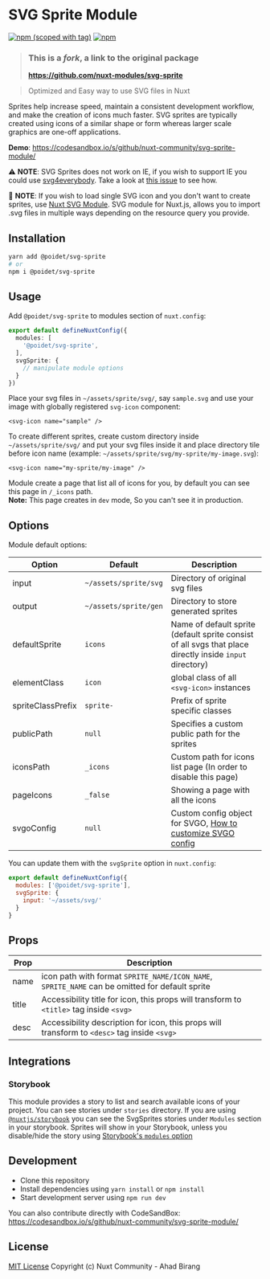 # SVG Sprite Module

[![npm (scoped with tag)](https://img.shields.io/npm/v/@poidet/svg-sprite/latest.svg?style=flat-square)](https://npmjs.com/package/@poidet/svg-sprite)
[![npm](https://img.shields.io/npm/dt/@poidet/svg-sprite.svg?style=flat-square)](https://npmjs.com/package/@poidet/svg-sprite)


> ### This is a _fork_, a link to the original package 
> **https://github.com/nuxt-modules/svg-sprite**

> Optimized and Easy way to use SVG files in Nuxt

Sprites help increase speed, maintain a consistent development workflow, and make the creation of icons much faster. SVG sprites are typically created using icons of a similar shape or form whereas larger scale graphics are one-off applications.

**Demo**: https://codesandbox.io/s/github/nuxt-community/svg-sprite-module/

:warning: **NOTE**: SVG Sprites does not work on IE, if you wish to support IE you could use [svg4everybody](https://github.com/jonathantneal/svg4everybody). Take a look at [this issue](https://github.com/nuxt-community/svg-sprite-module/issues/42#issuecomment-516056532) to see how.

:rainbow: **NOTE**: If you wish to load single SVG icon and you don't want to create sprites, use [Nuxt SVG Module](https://github.com/nuxt-community/svg-module). SVG module for Nuxt.js, allows you to import .svg files in multiple ways depending on the resource query you provide.

## Installation

```bash
yarn add @poidet/svg-sprite
# or
npm i @poidet/svg-sprite
```

## Usage

Add `@poidet/svg-sprite` to modules section of `nuxt.config`:

```ts
export default defineNuxtConfig({
  modules: [
    '@poidet/svg-sprite',
  ],
  svgSprite: {
    // manipulate module options
  }
})
```

Place your svg files in `~/assets/sprite/svg/`, say `sample.svg` and use your image with globally registered `svg-icon` component:

```vue
<svg-icon name="sample" />
```

To create different sprites, create custom directory inside `~/assets/sprite/svg/` and put your svg files inside it and place directory tile before icon name (example: `~/assets/sprite/svg/my-sprite/my-image.svg`):

```vue
<svg-icon name="my-sprite/my-image" />
```

Module create a page that list all of icons for you, by default you can see this page in `/_icons` path.  
**Note:** This page creates in `dev` mode, So you can't see it in production.

## Options

Module default options:


| Option            | Default               | Description                                                                                              |
|-------------------|-----------------------|----------------------------------------------------------------------------------------------------------|
| input             | `~/assets/sprite/svg` | Directory of original svg files                                                                          |
| output            | `~/assets/sprite/gen` | Directory to store generated sprites                                                                     |
| defaultSprite     | `icons`               | Name of default sprite (default sprite consist of all svgs that place directly inside `input` directory) |
| elementClass      | `icon`                | global class of all `<svg-icon>` instances                                                               |
| spriteClassPrefix | `sprite-`             | Prefix of sprite specific classes                                                                        |
| publicPath        | `null`                | Specifies a custom public path for the sprites                                                           |
| iconsPath         | `_icons`              | Custom path for icons list page (In order to disable this page)                                          |
| pageIcons         | `_false`              | Showing a page with all the icons                                                                        |
| svgoConfig        | `null`                | Custom config object for SVGO, [How to customize SVGO config](/docs/svgo-config.md)                      |

You can update them with the `svgSprite` option in `nuxt.config`:

```js
export default defineNuxtConfig({
  modules: ['@poidet/svg-sprite'],
  svgSprite: {
    input: '~/assets/svg/'
  }
}
```

## Props

| Prop | Description |
| --- | --- |
| name | icon path with format `SPRITE_NAME/ICON_NAME`, `SPRITE_NAME` can be omitted for default sprite  |
| title | Accessibility title for icon, this props will transform to `<title>` tag inside `<svg>` |
| desc | Accessibility description for icon, this props will transform to `<desc>` tag inside `<svg>` |

## Integrations
### Storybook
This module provides a story to list and search available icons of your project. You can see stories under `stories` directory. 
If you are using [`@nuxtjs/storybook`](https://storybook.nuxtjs.org) you can see the SvgSprites stories under `Modules` section in your storybook. Sprites will show in your Storybook, unless you disable/hide the story using [Storybook's `modules` option](https://storybook.nuxtjs.org/options#modules)

## Development

- Clone this repository
- Install dependencies using `yarn install` or `npm install`
- Start development server using `npm run dev`

You can also contribute directly with CodeSandBox: https://codesandbox.io/s/github/nuxt-community/svg-sprite-module/

## License

[MIT License](./LICENSE)
Copyright (c) Nuxt Community - Ahad Birang
